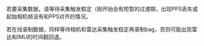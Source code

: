 若要采集数据，请等待采集触发稳定（刚开始会有短暂的过渡期，出现PPS丢失或起始相机帧没有和PPS对齐的情况。

若在线录制数据，同样等待相机和雷达采集触发稳定再录制bag，否则可能出现雷达和IMU的时间戳回退。